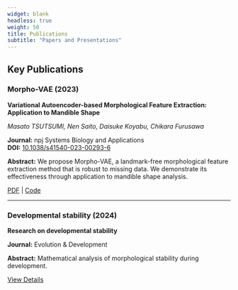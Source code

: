 ```yaml
---
widget: blank
headless: true
weight: 50
title: Publications
subtitle: "Papers and Presentations"
---
```


<div id="publications"></div>

## Key Publications

### Morpho-VAE (2023)
**Variational Autoencoder-based Morphological Feature Extraction: Application to Mandible Shape**

*Masato TSUTSUMI, Nen Saito, Daisuke Koyabu, Chikara Furusawa*

**Journal:** npj Systems Biology and Applications  
**DOI:** [10.1038/s41540-023-00293-6](https://doi.org/10.1038/s41540-023-00293-6)

**Abstract:** We propose Morpho-VAE, a landmark-free morphological feature extraction method that is robust to missing data. We demonstrate its effectiveness through application to mandible shape analysis.

[PDF](https://doi.org/10.1038/s41540-023-00293-6) | [Code](https://github.com/masa10223)

---

### Developmental stability (2024)
**Research on developmental stability**

**Journal:** Evolution & Development

**Abstract:** Mathematical analysis of morphological stability during development.

[View Details](/en/publication/)